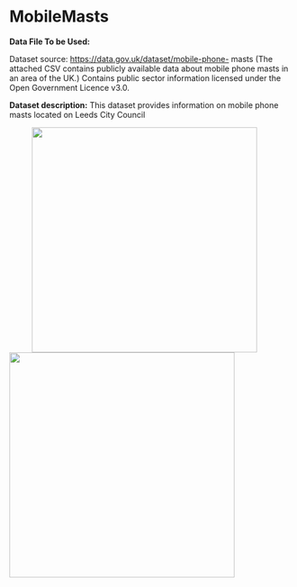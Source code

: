 # MobileMasts

<b>Data File To be Used:</b>

Dataset source: https://data.gov.uk/dataset/mobile-phone- masts
(The attached CSV contains publicly available data about mobile phone masts in an area of the UK.)
Contains public sector information licensed under the Open Government Licence v3.0.

<b>Dataset description:</b>
This dataset provides information on mobile phone masts located on Leeds City Council

<p float="left">
  <img src="https://user-images.githubusercontent.com/13555265/36933554-5296ae34-1edb-11e8-8315-84b8c6d6d32c.png" width="400" hspace="40" />
  <img src="https://user-images.githubusercontent.com/13555265/36933555-52b1c2b4-1edb-11e8-987b-efb7a08302f3.png" width="400" />
</p>
